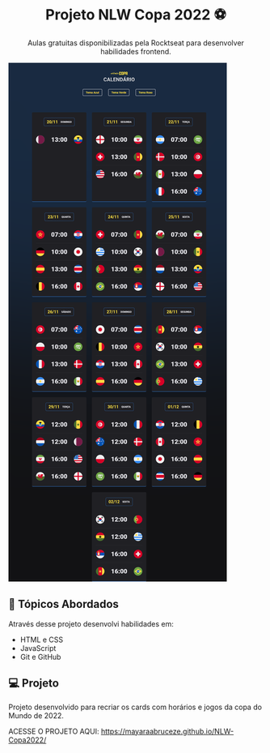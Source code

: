 <h1 align="center"> Projeto NLW Copa 2022 ⚽️</h1>

<p align="center">
Aulas gratuitas disponibilizadas pela Rocktseat para desenvolver habilidades frontend.
</p>

<img src="./github/preview.png">

<br>

## 🚀 Tópicos Abordados

Através desse projeto desenvolvi habilidades em:

- HTML e CSS
- JavaScript
- Git e GitHub

## 💻 Projeto

Projeto desenvolvido para recriar os cards com horários e jogos da copa do Mundo de 2022.

ACESSE O PROJETO AQUI: https://mayaraabruceze.github.io/NLW-Copa2022/
